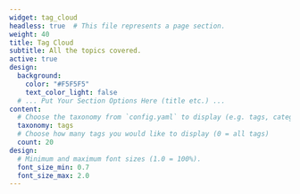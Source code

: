 ```yaml
---
widget: tag_cloud
headless: true  # This file represents a page section.
weight: 40
title: Tag Cloud
subtitle: All the topics covered.
active: true
design:
  background:
    color: "#F5F5F5"
    text_color_light: false
  # ... Put Your Section Options Here (title etc.) ...
content:
  # Choose the taxonomy from `config.yaml` to display (e.g. tags, categories)
  taxonomy: tags
  # Choose how many tags you would like to display (0 = all tags)
  count: 20
design:
  # Minimum and maximum font sizes (1.0 = 100%).
  font_size_min: 0.7
  font_size_max: 2.0
---
```


